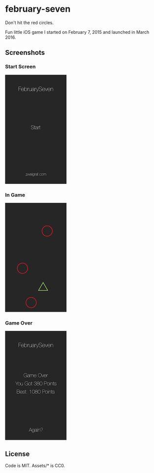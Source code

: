 # february-seven
Don't hit the red circles.

Fun little iOS game I started on February 7, 2015 and launched in March 2016. 

## Screenshots

### Start Screen

![start screen](screen_start.jpg)

### In Game

![in game](screen_ingame.jpg)

### Game Over

![game over](screen_gameover.jpg)


## License

Code is MIT.
Assets/* is CC0. 
